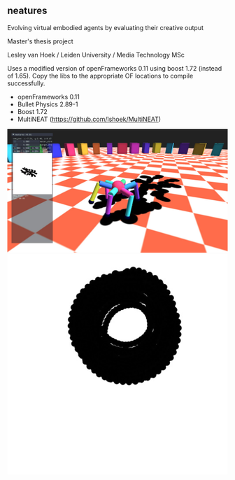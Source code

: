 ## neatures
Evolving virtual embodied agents by evaluating their creative output

Master's thesis project

Lesley van Hoek / Leiden University / Media Technology MSc


Uses a modified version of openFrameworks 0.11 using boost 1.72 (instead of 1.65). Copy the libs to the appropriate OF locations to compile successfully.

- openFrameworks 0.11
- Bullet Physics 2.89-1
- Boost 1.72
- MultiNEAT (https://github.com/lshoek/MultiNEAT)

![Preview](preview/preview-app.jpg)
![Preview](preview/preview-art.jpg)
